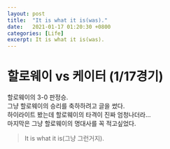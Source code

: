 ```yaml
---
layout: post
title:  "It is what it is(was)."
date:   2021-01-17 01:20:30 +0800
categories: [Life]
excerpt: It is what it is(was).
---
```


# 할로웨이 vs 케이터 (1/17경기)

할로웨이의 3-0 판정승.  
그냥 할로웨이의 승리를 축하하려고 글을 썼다.  
하이라이트 봤는데 할로웨이의 타격이 진짜 엄청나더라...  
마지막은 그냥 할로웨이의 명대사를 꼭 적고싶었다.  

> It is what it is(그냥 그런거지).  